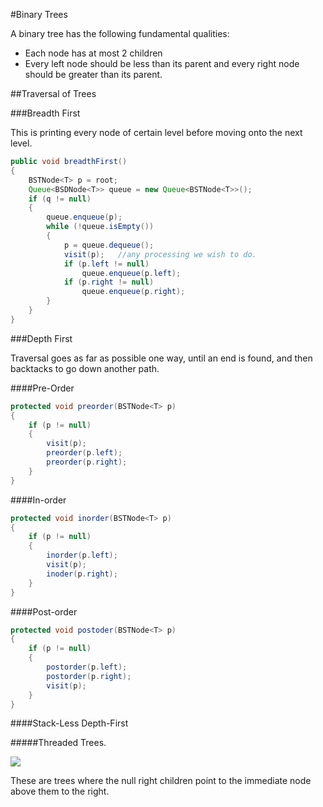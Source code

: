 #Binary Trees

A binary tree has the following fundamental qualities:

- Each node has at most 2 children
- Every left node should be less than its parent and every right node should be greater than its parent.

##Traversal of Trees

###Breadth First

This is printing every node of certain level before moving onto the next level.

```java
public void breadthFirst()
{
	BSTNode<T> p = root;
    Queue<BSDNode<T>> queue = new Queue<BSTNode<T>>();
    if (q != null)
    {
    	queue.enqueue(p);
        while (!queue.isEmpty())
        {
        	p = queue.dequeue();
            visit(p); 	//any processing we wish to do.
            if (p.left != null)
            	queue.enqueue(p.left);
            if (p.right != null)
            	queue.enqueue(p.right);
        }
    }
}

```

###Depth First

Traversal goes as far as possible one way, until an end is found, and then backtacks to go down another path.

####Pre-Order


```java
protected void preorder(BSTNode<T> p)
{
	if (p != null)
    {
    	visit(p);
        preorder(p.left);
        preorder(p.right);
    }
}

```

####In-order

```java
protected void inorder(BSTNode<T> p)
{
	if (p != null)
    {
    	inorder(p.left);
        visit(p);
        inoder(p.right);
    }
}
```

####Post-order

```java
protected void postoder(BSTNode<T> p)
{
	if (p != null)
    {
    	postorder(p.left);
        postorder(p.right);
        visit(p);
    }
}
```
####Stack-Less Depth-First

#####Threaded Trees.

![](http://d18khu5s3lkxd9.cloudfront.net//wp-content/uploads/2014/07/threadedBT.png)

These are trees where the null right children point to the immediate node above them to the right.